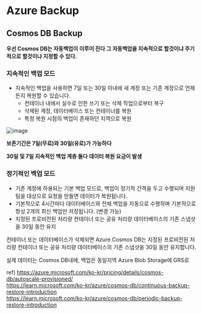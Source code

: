 # Azure Backup

## Cosmos DB Backup

**우선 Cosmos DB는 자동백업이 이루어 진다 그 자동백업을 지속적으로 할것이냐 주기적으로 할것이냐 지정할 수 있다.**

### 지속적인 백업 모드
- 지속적인 백업을 사용하면 7일 또는 30일 이내에 새 계정 또는 기존 계정으로 언제든지 복원할 수 있습니다.
  - 컨테이너 내에서 실수로 인한 쓰기 또는 삭제 작업으로부터 복구
  - 삭제된 계정, 데이터베이스 또는 컨테이너를 복원
  - 특정 복원 시점의 백업이 존재하던 지역으로 복원

![image](https://github.com/JoEunSae/Internship/assets/83803199/745f1968-ddc3-4c36-a109-883ca813efc5)

**보존기간은 7일(무료)와 30일(유로)가 가능하다**

**30일 및 7일 지속적인 백업 계층 둘다 데이터 복원 요금이 발생**

### 정기적인 백업 모드
- 기존 계정에 하용되는 기본 백업 모드로, 백업이 정기적 간격을 두고 수행되며 지원 팀을 대상으로 요청을 만들면 데이터가 복원됩니다.
- 기본적으로 4시간마다 데이터베이스와 전체 백업을 자동으로 수행하며 기본적으로 항상 2개의 최신 백업만 저장됩니다. (변경 가능)
- 지정된 프로비전된 처리량 컨테이너 또는 공유 처리량 데이터베이스의 기존 스냅샷을 30일 동안 유지

컨테이너 또는 데이터베이스가 삭제되면 Azure Cosmos DB는 지정된 프로비전된 처리량 컨테이너 또는 공유 처리량 데이터베이스의 기존 스냅샷을 30일 동안 유지합니다.
    
실제 데이터는 Cosmos DB내에, 백업은 동일지역 Azure Blob Storage에 GRS로 


ref)
https://azure.microsoft.com/ko-kr/pricing/details/cosmos-db/autoscale-provisioned/ <br>
https://learn.microsoft.com/ko-kr/azure/cosmos-db/continuous-backup-restore-introduction <br>
https://learn.microsoft.com/ko-kr/azure/cosmos-db/periodic-backup-restore-introduction <br>

